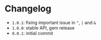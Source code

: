 # Changelog

* `1.0.1`: fixing important issue in `^`, `|` and `&`
* `1.0.0`: stable API, gem release
* `0.0.1`: initial commit
